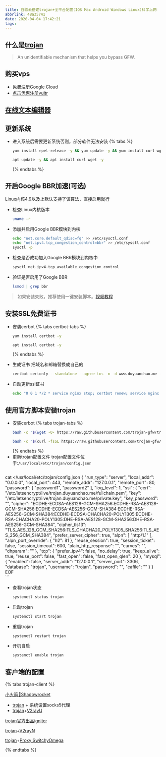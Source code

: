 ```yaml
---
title: 谷歌云搭建trojan+全平台配置(IOS Mac Android Windows Linux)科学上网
abbrlink: 48a35741
date: 2020-04-04 17:42:21
tags:
---
```


## 什么是[trojan](https://github.com/trojan-gfw/trojan)
> An unidentifiable mechanism that helps you bypass GFW.

<!-- more -->

## 购买vps
* [免费注册Google Cloud](https://console.cloud.google.com/)
* [点击优惠注册vultr](https://www.vultr.com/?ref=7133201)

## [在线文本编辑器](https://www.editpad.org/)

## 更新系统
  * 进入系统后需要更新系统否则，部分软件无法安装
    {% tabs %}
    <!-- tab Centos @linux -->
    ``` bash
    yum install epel-release -y && yum update -y && yum install curl wget -y
    ```
    <!-- endtab -->
    <!-- tab Debian/Ubuntu @linux -->
    ``` bash
    apt update -y && apt install curl wget -y
    ```
    <!-- endtab -->
    {% endtabs %}


## 开启Google BBR加速(可选)
Linux内核4.9以及上默认支持了该算法，直接启用就行
  * 检查Linux内核版本
    ``` bash
    uname -r
    ```
  * 添加并启用Google BBR模块到内核
    ``` bash
    echo "net.core.default_qdisc=fq" >> /etc/sysctl.conf
    echo "net.ipv4.tcp_congestion_control=bbr" >> /etc/sysctl.conf
    sysctl -p
    ```
  * 检查是否成功加入Google BBR模块到内核中
    ``` bash
    sysctl net.ipv4.tcp_available_congestion_control
    ```
  * 验证是否启用了Google BBR
    ``` bash
    lsmod | grep bbr
    ```
  > 如果安装失败，推荐使用一键安装脚本。[视频教程](https://www.youtube.com/watch?v=5E9bRJ_oCUg&t=1s)

## 安装SSL免费证书
  * 安装cerbot
    {% tabs certbot-tabs %}
    <!-- tab Centos @linux -->
    ``` bash
    yum install certbot -y
    ```
    <!-- endtab -->
    <!-- tab Debian/Ubuntu @linux -->
    ``` bash
    apt install certbot -y
    ```
    <!-- endtab -->
    {% endtabs %}

  * 生成证书
    把域名和邮箱替换成自己的
    ``` bash
    certbot certonly --standalone --agree-tos -n -d www.duyuanchao.me -d duyuanchao.me -m shellhub.me@gmail.com
    ```
  * 自动更新ssl证书
    ``` bash
    echo "0 0 1 */2 * service nginx stop; certbot renew; service nginx start;" | crontab
    ```

## 使用官方脚本安装trojan
  * 安装cerbot
    {% tabs trojan-tabs %}
    <!-- tab wget安装 -->
    ``` bash
    bash -c "$(wget -O- https://raw.githubusercontent.com/trojan-gfw/trojan-quickstart/master/trojan-quickstart.sh)"
    ```
    <!-- endtab -->
    <!-- tab curl安装 -->
    ``` bash
    bash -c "$(curl -fsSL https://raw.githubusercontent.com/trojan-gfw/trojan-quickstart/master/trojan-quickstart.sh)"
    ```
    <!-- endtab -->
    {% endtabs %}
  * 更新trojan配置文件
    trojan配置文件位于:`/usr/local/etc/trojan/config.json`
    ``` bash
cat <<EOF >/usr/local/etc/trojan/config.json
{
    "run_type": "server",
    "local_addr": "0.0.0.0",
    "local_port": 443,
    "remote_addr": "127.0.0.1",
    "remote_port": 80,
    "password": [
        "password1",
        "password2"
    ],
    "log_level": 1,
    "ssl": {
        "cert": "/etc/letsencrypt/live/trojan.duyuanchao.me/fullchain.pem",
        "key": "/etc/letsencrypt/live/trojan.duyuanchao.me/private.key",
        "key_password": "",
        "cipher": "ECDHE-ECDSA-AES128-GCM-SHA256:ECDHE-RSA-AES128-GCM-SHA256:ECDHE-ECDSA-AES256-GCM-SHA384:ECDHE-RSA-AES256-GCM-SHA384:ECDHE-ECDSA-CHACHA20-POLY1305:ECDHE-RSA-CHACHA20-POLY1305:DHE-RSA-AES128-GCM-SHA256:DHE-RSA-AES256-GCM-SHA384",
        "cipher_tls13": "TLS_AES_128_GCM_SHA256:TLS_CHACHA20_POLY1305_SHA256:TLS_AES_256_GCM_SHA384",
        "prefer_server_cipher": true,
        "alpn": [
            "http/1.1"
        ],
        "alpn_port_override": {
            "h2": 81
        },
        "reuse_session": true,
        "session_ticket": false,
        "session_timeout": 600,
        "plain_http_response": "",
        "curves": "",
        "dhparam": ""
    },
    "tcp": {
        "prefer_ipv4": false,
        "no_delay": true,
        "keep_alive": true,
        "reuse_port": false,
        "fast_open": false,
        "fast_open_qlen": 20
    },
    "mysql": {
        "enabled": false,
        "server_addr": "127.0.0.1",
        "server_port": 3306,
        "database": "trojan",
        "username": "trojan",
        "password": "",
        "cafile": ""
    }
}
EOF    
    ```
  * 查看trojan状态
    ``` bash
    systemctl status trojan
    ```
  * 启动trojan
    ``` bash
    systemctl start trojan
    ```
  * 重启trojan
    ``` bash
    systemctl restart trojan
    ```
  * 开机自启
    ``` bash
    systemctl enable trojan
    ```

## 客户端的配置

{% tabs trojan-client %}

<!-- tab IOS @apple -->
[小火箭🚀Shadowrocket](https://apps.apple.com/us/app/shadowrocket/id932747118)
<!-- endtab -->

<!-- tab MAC OS X @apple -->
* [trojan](https://github.com/trojan-gfw/trojan/releases) + 系统设置socks5代理
* [trojan](https://github.com/trojan-gfw/trojan/releases)+[V2rayU](https://github.com/2dust/v2rayN/releases)
<!-- endtab -->

<!-- tab Android @android -->
[trojan官方出品igniter](https://github.com/trojan-gfw/igniter/releases)
<!-- endtab -->

<!-- tab Windows @windows -->
[trojan](https://github.com/trojan-gfw/trojan/releases)+[V2rayN](https://github.com/2dust/v2rayN/releases)
<!-- endtab -->

<!-- tab Linux @linux -->
[trojan](https://github.com/trojan-gfw/trojan/releases)+[Proxy SwitchyOmega](https://chrome.google.com/webstore/detail/proxy-switchyomega/padekgcemlokbadohgkifijomclgjgif?hl=en)
<!-- endtab -->

{% endtabs %}
